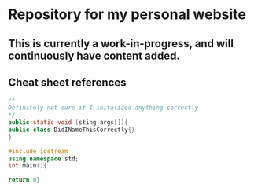 # Repository for my personal website
## This is currently a work-in-progress, and will continuously have content added.


## Cheat sheet references
```Java
/*
Definitely not sure if I initalized anything correctly
*/
public static void (sting args[]){
public class DidINameThisCorrectly{}
}

```

```C++
#include iostream
using namespace std;
int main(){

return 0}

```
